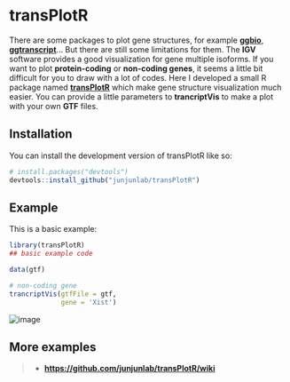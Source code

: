 
# transPlotR

<!-- badges: start -->
<!-- badges: end -->

There  are some packages to plot gene structures, for example [**ggbio**](https://bioconductor.org/packages/release/bioc/html/ggbio.html), [**ggtranscript**](https://github.com/dzhang32/ggtranscript)... But there are still some limitations for them. The **IGV** software provides a good visualization for gene multiple isoforms. If you want to plot **protein-coding** or **non-coding genes**, it seems a little bit difficult for you to draw with a lot of codes. Here I developed a small R package named [**transPlotR**](https://github.com/junjunlab/transPlotR) which make gene structure visualization much easier. You can provide a little parameters to **trancriptVis** to make a plot with your own **GTF** files.

## Installation

You can install the development version of transPlotR like so:

``` r
# install.packages("devtools")
devtools::install_github("junjunlab/transPlotR")
```

## Example

This is a basic example:

``` r
library(transPlotR)
## basic example code

data(gtf)

# non-coding gene
trancriptVis(gtfFile = gtf,
             gene = 'Xist')
```

![image](https://user-images.githubusercontent.com/64965509/178003174-a272c28d-d1fb-49e5-9c85-c427b83982f3.png)

## More examples

> - **https://github.com/junjunlab/transPlotR/wiki**
